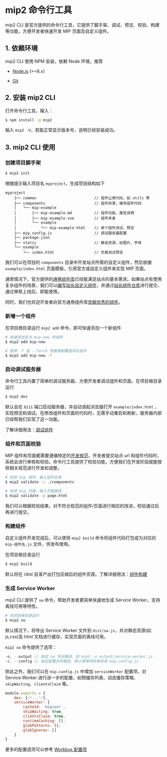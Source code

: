 # mip2 命令行工具

mip2 CLI 是官方提供的命令行工具，它提供了脚手架、调试、预览、校验、构建等功能，方便开发者快速开发 MIP 页面及自定义组件。


## 1. 依赖环境

mip2 CLI 使用 NPM 安装，依赖 Node 环境，推荐

- [Node.js](https://nodejs.org/) (>=8.x)

- [Git](https://git-scm.com/)


## 2. 安装 mip2 CLI

打开命令行工具，输入：

``` bash
$ npm install -g mip2
```

输入 `mip2 -V`，若能正常显示版本号，说明已经安装成功。


## 3. mip2 CLI 使用

### 创建项目脚手架

``` bash
$ mip2 init
```

根据提示输入项目名 `myproject`，生成项目结构如下

```
myproject
    ├── common                          // 组件公用代码，如 utils 等
    ├── components                      // 组件目录，编写组件代码
    │   └── mip-example
    │       ├── mip-example.md          // 组件功能、属性说明
    │       ├── mip-example.vue         // 组件本身
    │       └── example
    │           └── mip-example.html    // 单个组件测试、预览
    ├── mip.config.js                   // 调试服务器配置
    ├── package.json
    ├── static                          // 静态资源，如图片、字体
    └── example
        └── index.html                  // 页面测试预览
```

我们可以在项目的 `components` 目录中开发站点所需的自定义组件，然后依据 `example/index.html` 页面模板，引用官方或自定义组件来实现 MIP 页面。

通常情况下，官方提供的[通用组件库](https://github.com/mipengine/mip2-extensions)已经能满足站点的基本需求。如果站点有使用复杂组件的场景，我们可以[编写站长自定义组件](./contribute-to-site-extensions-repo.md)，并通过[站长组件仓库](https://github.com/mipengine/mip2-extensions-platform)进行提交，通过审核上线后，即能使用。

同时，我们也欢迎开发者向官方通用组件库[贡献优秀的组件](./contribute-to-official-repo.md)。

### 新增一个组件

在项目根目录运行 `mip2 add` 命令，即可快速添加一个新组件

```bash
# 快速添加名为 mip-new 的组件
$ mip2 add mip-new

# 使用 -f 或 --force 参数强制覆盖同名组件
$ mip2 add mip-new -f
```

### 启动调试服务器

命令行工具内置了简单的调试服务器，方便开发者调试组件和页面。在项目根目录运行

``` bash
$ mip2 dev
```

默认会在 `8111` 端口启动服务器，并自动调起浏览器打开 `example/index.html` ，实现预览和调试。在修改组件和页面的代码时，无需手动重启和刷新，服务器内部已经帮我们实现了这一功能。

了解详细用法：[调试组件](./component-testing.md)

### 组件和页面校验

MIP 组件和页面都需要遵循特定的[开发规范](../components/rules.md)，开发者提交站点 url 和组件代码时，系统会进行审核和校验。命令行工具提供了校验功能，方便我们在开发阶段就能按照相关规范进行开发和调整。

``` bash
# 校验 mip 组件，输入组件目录
$ mip2 validate -c ./components

# 校验 mip 页面，输入页面路径
$ mip2 validate -p page.html
```

我们可以根据校验结果，对不符合规范的组件/页面进行相应的改进，校验通过后再进行提交。

### 构建组件

自定义组件开发完成后，可以使用 `mip2 build` 命令将组件代码打包成为对应的 `mip-组件名.js` 文件，供发布使用。

在项目根目录运行

``` bash
$ mip2 build
```

默认将在 /dist 目录产出打包压缩后的组件资源。了解详细用法：[组件构建](./component-development.md)

### 生成 Service Worker

mip2 CLI 提供了 `sw` 命令，帮助开发者更简单快速地生成 Service Worker，支持离线可用等特性。

``` bash
# 在项目根目录运行
$ mip2 sw
```

默认情况下，将导出 Service Worker 文件到 `dist/sw.js`，并对静态资源(如 js,css)及 html 文档进行缓存，实现页面的离线可用。

`mip2 sw` 命令提供了选项：

``` javascript
-o, --output // 指定 sw 导出路径，如 mip2 -o output/service-worker.js
-c, --config // 指定配置文件路径，默认使用项目根目录 mip.config.js
```

除此之外，我们可以在 `mip.config.js` 中增加 `serviceWorker` 配置项，对 Service Worker 进行进一步的配置，如预缓存列表、动态缓存策略、`skipWaiting`、`clientsClaim` 等。

``` javascript
module.exports = {
    dev: {/*...*/},
    serviceWorker: {
        cacheId: 'mipuser',
        skipWaiting: true,
        clientsClaim: true,
        runtimeCaching: [],
        globPatterns: [],
        globIgnores: []
    }
}
```

更多的配置选项可以参考 [Workbox 配置项](https://developers.google.com/web/tools/workbox/modules/workbox-build#generateswstring_mode)
